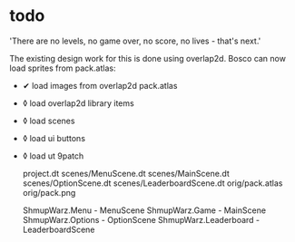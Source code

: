 # todo


'There are no levels, no game over, no score, no lives - that's next.'

The existing design work for this is done using overlap2d.
Bosco can now load sprites from pack.atlas:

* &#10004; load images from overlap2d pack.atlas
* &loz; load overlap2d library items
* &loz; load scenes
* &loz; load ui buttons
* &loz; load ut 9patch




    project.dt
    scenes/MenuScene.dt
    scenes/MainScene.dt
    scenes/OptionScene.dt
    scenes/LeaderboardScene.dt
    orig/pack.atlas
    orig/pack.png



    ShmupWarz.Menu          - MenuScene
    ShmupWarz.Game          - MainScene
    ShmupWarz.Options       - OptionScene
    ShmupWarz.Leaderboard   - LeaderboardScene

